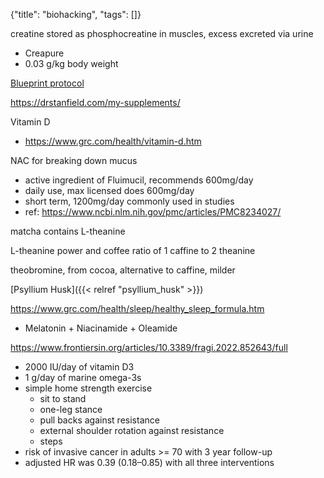 {"title": "biohacking", "tags": []}

creatine stored as phosphocreatine in muscles, excess excreted via urine
* Creapure
* 0.03 g/kg body weight

[Blueprint protocol](https://protocol.bryanjohnson.com/)

https://drstanfield.com/my-supplements/

Vitamin D
* https://www.grc.com/health/vitamin-d.htm

NAC for breaking down mucus
* active ingredient of Fluimucil, recommends 600mg/day
* daily use, max licensed does 600mg/day
* short term, 1200mg/day commonly used in studies
* ref: https://www.ncbi.nlm.nih.gov/pmc/articles/PMC8234027/

matcha contains L-theanine

L-theanine power and coffee
ratio of 1 caffine to 2 theanine

theobromine, from cocoa, alternative to caffine, milder

[Psyllium Husk]({{< relref "psyllium_husk" >}})

https://www.grc.com/health/sleep/healthy_sleep_formula.htm
* Melatonin + Niacinamide + Oleamide

https://www.frontiersin.org/articles/10.3389/fragi.2022.852643/full
* 2000 IU/day of vitamin D3
* 1 g/day of marine omega-3s
* simple home strength exercise
  * sit to stand
  * one-leg stance
  * pull backs against resistance
  * external shoulder rotation against resistance
  * steps
* risk of invasive cancer in adults >= 70 with 3 year follow-up
* adjusted HR was 0.39 (0.18–0.85) with all three interventions
